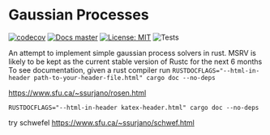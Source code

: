 # Gaussian Processes

[![codecov](https://codecov.io/gh/KGrewal1/gauss/graph/badge.svg?token=LIMOLGUZF9)](https://codecov.io/gh/KGrewal1/gauss)
[![Docs master](https://img.shields.io/static/v1?label=docs&message=master&color=5479ab)](https://kgrewal1.github.io/gauss/gauss_lib/)
[![License: MIT](https://img.shields.io/badge/License-MIT-yellow.svg)](https://opensource.org/licenses/MIT)
![Tests](https://github.com/KGrewal1/gauss/actions/workflows/rust-ci.yml/badge.svg)

An attempt to implement simple gaussian process solvers in rust.
MSRV is likely to be kept as the current stable version of Rustc for the next 6 months
To see documentation, given a rust compiler run
`RUSTDOCFLAGS="--html-in-header path-to-your-header-file.html" cargo doc --no-deps`

<https://www.sfu.ca/~ssurjano/rosen.html>

`RUSTDOCFLAGS="--html-in-header katex-header.html" cargo doc --no-deps`

try schwefel
<https://www.sfu.ca/~ssurjano/schwef.html>
